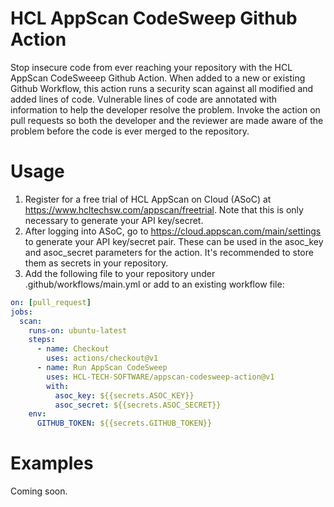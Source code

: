 # HCL AppScan CodeSweep Github Action
Stop insecure code from ever reaching your repository with the HCL AppScan CodeSweeep Github Action. When added to a new or existing Github Workflow, this action runs a security scan against all modified and added lines of code. Vulnerable lines of code are annotated with information to help the developer resolve the problem. Invoke the action on pull requests so both the developer and the reviewer are made aware of the problem before the code is ever merged to the repository.

# Usage
1. Register for a free trial of HCL AppScan on Cloud (ASoC) at https://www.hcltechsw.com/appscan/freetrial. Note that this is only necessary to generate your API key/secret.
2. After logging into ASoC, go to https://cloud.appscan.com/main/settings to generate your API key/secret pair. These can be used in the asoc_key and asoc_secret parameters for the action. It's recommended to store them as secrets in your repository.
3. Add the following file to your repository under .github/workflows/main.yml or add to an existing workflow file:
```yaml
on: [pull_request]
jobs:
  scan:
    runs-on: ubuntu-latest
    steps:
      - name: Checkout
        uses: actions/checkout@v1
      - name: Run AppScan CodeSweep
        uses: HCL-TECH-SOFTWARE/appscan-codesweep-action@v1
        with:
          asoc_key: ${{secrets.ASOC_KEY}}
          asoc_secret: ${{secrets.ASOC_SECRET}}
    env: 
      GITHUB_TOKEN: ${{secrets.GITHUB_TOKEN}}
```

# Examples
Coming soon.
